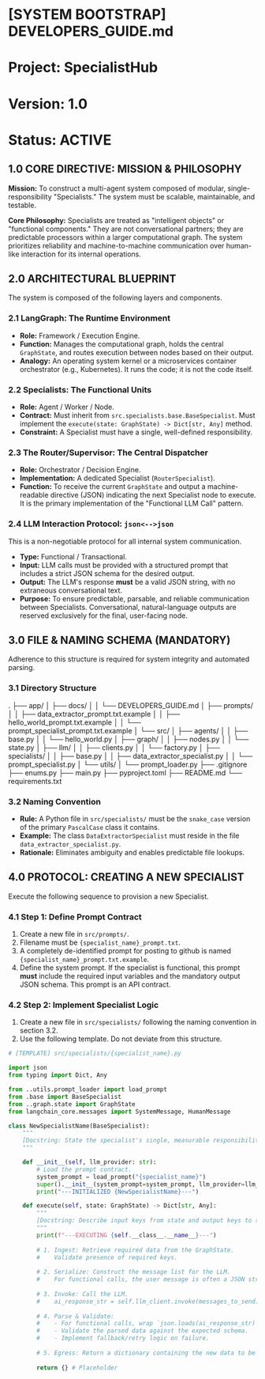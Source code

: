 # [SYSTEM BOOTSTRAP] DEVELOPERS_GUIDE.md
# Project: SpecialistHub
# Version: 1.0
# Status: ACTIVE

## 1.0 CORE DIRECTIVE: MISSION & PHILOSOPHY

**Mission:** To construct a multi-agent system composed of modular, single-responsibility "Specialists." The system must be scalable, maintainable, and testable.

**Core Philosophy:** Specialists are treated as "intelligent objects" or "functional components." They are not conversational partners; they are predictable processors within a larger computational graph. The system prioritizes reliability and machine-to-machine communication over human-like interaction for its internal operations.

## 2.0 ARCHITECTURAL BLUEPRINT

The system is composed of the following layers and components.

### 2.1 LangGraph: The Runtime Environment
*   **Role:** Framework / Execution Engine.
*   **Function:** Manages the computational graph, holds the central `GraphState`, and routes execution between nodes based on their output.
*   **Analogy:** An operating system kernel or a microservices container orchestrator (e.g., Kubernetes). It runs the code; it is not the code itself.

### 2.2 Specialists: The Functional Units
*   **Role:** Agent / Worker / Node.
*   **Contract:** Must inherit from `src.specialists.base.BaseSpecialist`. Must implement the `execute(state: GraphState) -> Dict[str, Any]` method.
*   **Constraint:** A Specialist must have a single, well-defined responsibility.

### 2.3 The Router/Supervisor: The Central Dispatcher
*   **Role:** Orchestrator / Decision Engine.
*   **Implementation:** A dedicated Specialist (`RouterSpecialist`).
*   **Function:** To receive the current `GraphState` and output a machine-readable directive (JSON) indicating the next Specialist node to execute. It is the primary implementation of the "Functional LLM Call" pattern.

### 2.4 LLM Interaction Protocol: `json<-->json`
This is a non-negotiable protocol for all internal system communication.
*   **Type:** Functional / Transactional.
*   **Input:** LLM calls must be provided with a structured prompt that includes a strict JSON schema for the desired output.
*   **Output:** The LLM's response **must** be a valid JSON string, with no extraneous conversational text.
*   **Purpose:** To ensure predictable, parsable, and reliable communication between Specialists. Conversational, natural-language outputs are reserved exclusively for the final, user-facing node.

## 3.0 FILE & NAMING SCHEMA (MANDATORY)

Adherence to this structure is required for system integrity and automated parsing.

### 3.1 Directory Structure

.
├── app/
│   ├── docs/
│   │   └── DEVELOPERS_GUIDE.md
│   ├── prompts/
│   │   ├── data_extractor_prompt.txt.example
│   │   ├── hello_world_prompt.txt.example
│   │   └── prompt_specialist_prompt.txt.example
│   └── src/
│       ├── agents/
│       │   ├── base.py
│       │   └── hello_world.py
│       ├── graph/
│       │   ├── nodes.py
│       │   └── state.py
│       ├── llm/
│       │   ├── clients.py
│       │   └── factory.py
│       ├── specialists/
│       │   ├── base.py
│       │   ├── data_extractor_specialist.py
│       │   └── prompt_specialist.py
│       └── utils/
│           └── prompt_loader.py
├── .gitignore
├── enums.py
├── main.py
├── pyproject.toml
├── README.md
└── requirements.txt

### 3.2 Naming Convention
*   **Rule:** A Python file in `src/specialists/` must be the `snake_case` version of the primary `PascalCase` class it contains.
*   **Example:** The class `DataExtractorSpecialist` must reside in the file `data_extractor_specialist.py`.
*   **Rationale:** Eliminates ambiguity and enables predictable file lookups.

## 4.0 PROTOCOL: CREATING A NEW SPECIALIST

Execute the following sequence to provision a new Specialist.

### 4.1 Step 1: Define Prompt Contract
1.  Create a new file in `src/prompts/`.
2.  Filename must be `{specialist_name}_prompt.txt`.
3.  A completely de-identified prompt for posting to github is named `{specialist_name}_prompt.txt.example`.
4.  Define the system prompt. If the specialist is functional, this prompt **must** include the required input variables and the mandatory output JSON schema. This prompt is an API contract.

### 4.2 Step 2: Implement Specialist Logic
1.  Create a new file in `src/specialists/` following the naming convention in section 3.2.
2.  Use the following template. Do not deviate from this structure.

```python
# [TEMPLATE] src/specialists/{specialist_name}.py

import json
from typing import Dict, Any

from ..utils.prompt_loader import load_prompt
from .base import BaseSpecialist
from ..graph.state import GraphState
from langchain_core.messages import SystemMessage, HumanMessage

class NewSpecialistName(BaseSpecialist):
    """
    [Docstring: State the specialist's single, measurable responsibility.]
    """

    def __init__(self, llm_provider: str):
        # Load the prompt contract.
        system_prompt = load_prompt("{specialist_name}")
        super().__init__(system_prompt=system_prompt, llm_provider=llm_provider)
        print("---INITIALIZED {NewSpecialistName}---")

    def execute(self, state: GraphState) -> Dict[str, Any]:
        """
        [Docstring: Describe input keys from state and output keys to state.]
        """
        print(f"---EXECUTING {self.__class__.__name__}---")
        
        # 1. Ingest: Retrieve required data from the GraphState.
        #    Validate presence of required keys.
        
        # 2. Serialize: Construct the message list for the LLM.
        #    For functional calls, the user message is often a JSON string.
        
        # 3. Invoke: Call the LLM.
        #    ai_response_str = self.llm_client.invoke(messages_to_send).content
        
        # 4. Parse & Validate:
        #    - For functional calls, wrap `json.loads(ai_response_str)` in a try/except block.
        #    - Validate the parsed data against the expected schema.
        #    - Implement fallback/retry logic on failure.
        
        # 5. Egress: Return a dictionary containing the new data to be merged into GraphState.
        
        return {} # Placeholder
